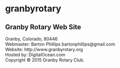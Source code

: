 granbyrotary
============

<h2>Granby Rotary Web Site</h2>
Granby, Colorado, 80446<br>
Webmaster: Barton Phillips bartonphillips@gmail.com<br>
Website: http://www.granbyrotary.org<br>
Hosted by: DigitalOcean.com<br>
Copyright &copy; 2015 Granby Rotary Club.

